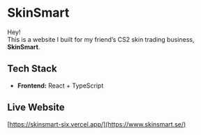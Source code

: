 # SkinSmart

Hey!  
This is a website I built for my friend’s CS2 skin trading business, **SkinSmart**.  

## Tech Stack  
- **Frontend:** React + TypeScript  

## Live Website
[https://skinsmart-six.vercel.app/](https://www.skinsmart.se/)
